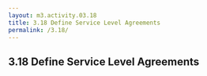 ```yaml
---
layout: m3.activity.03.18
title: 3.18 Define Service Level Agreements			
permalink: /3.18/
---
```

## 3.18 Define Service Level Agreements						
